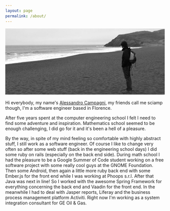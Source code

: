 ```yaml
---
layout: page
permalink: /about/
---
```


![Man an the lagoon](/images/me.png)

Hi everybody, my name's [Alessandro Campagni](https://it.linkedin.com/in/alessandrocampagni), my friends call me sciamp though,
I'm a software engineer based in Florence.

After five years spent at the computer engineering school I felt I need to find some
adventure and inspiration.
Mathematics school seemed to be enough challenging, I did go for it and it's been
a hell of a pleasure.

By the way, in spite of my mind feeling so comfortable with highly abstract stuff,
I still work as a software engineer. Of course I like to change very often so
after some web stuff (back in the engineering school days) I did some ruby on rails
(especially on the back end side).
During math school I had the pleasure to be a Google Summer of Code student working
on a free software project with some really cool guys at the GNOME Foundation.
Then some Android, then again a little more ruby back end with some Ember.js for
the front end while I was working at Phoops s.r.l.
After that Java was next in line! So I worked with the awesome Spring Framework
for everything concerning the back end and Vaadin for the front end. In the meanwhile
I had to deal with Jasper reports, Liferay and the business process management platform
Activiti.
Right now I'm working as a system integration consultant for GE Oil & Gas.
